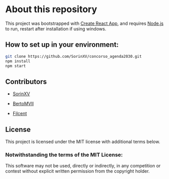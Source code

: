 # About this repository

This project was bootstrapped with [Create React App](https://github.com/facebook/create-react-app), and requires [Node.js](https://nodejs.org/) to run, restart after installation if using windows.

## How to set up in your environment:

```bash
git clone https://github.com/SorinXV/concorso_agenda2030.git
npm install 
npm start
```


## Contributors

- [SorinXV](https://github.com/SorinXV)
 
- [BertoMVII](https://github.com/BertoMVII)

- [Filcent](https://github.com/Filcent)

## License

This project is licensed under the MIT license with additional terms below.

### Notwithstanding the terms of the MIT License:

This software may not be used, directly or indirectly, in any competition or contest without explicit written permission from the copyright holder.
